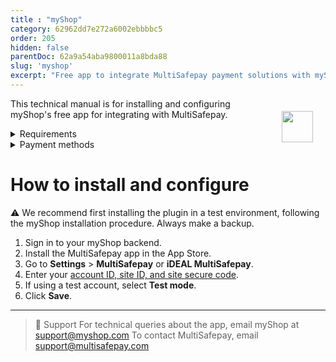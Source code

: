 ```yaml
---
title : "myShop"
category: 62962dd7e272a6002ebbbbc5
order: 205
hidden: false
parentDoc: 62a9a54aba9800011a8bda88
slug: 'myshop'
excerpt: "Free app to integrate MultiSafepay payment solutions with myShop."
---
```

<img src="https://raw.githubusercontent.com/MultiSafepay/docs/master/static/logo/Integrations/myShop.svg" width="50" align="right" style="margin: 20px; max-height: 75px"/>

This technical manual is for installing and configuring myShop's free app for integrating with MultiSafepay.

<details id="requirements">
<summary>Requirements</summary>
<br>

You will need a [MultiSafepay account](/getting-started-guide/).

</details>

<details id="payment-methods">
<summary>Payment methods</summary>
<br>


- Cards: [American Express](/payment-methods/amex), [Mastercard](/payment-methods/mastercard), and [Visa](/payment-methods/visa)
- Pay later methods: [Klarna](/payment-methods/klarna) and [Pay After Delivery](/payment-methods/pay-after-delivery)
- Wallets: [PayPal](/payment-methods/paypal)
- Prepaid cards: [123TCS](/payments/methods/prepaid-cards/gift-cards), [Intersolve](/payments/methods/prepaid-cards/gift-cards), and [Fashioncheque](/payments/methods/prepaid-cards/gift-cards)
- Banking methods:
    - [Bancontact](/payment-methods/bancontact)
    - [Bank Transfer](/payment-methods/bank-transfer)
    - [Dotpay](/payment-methods/dotpay)
    - [EPS](/payment-methods/eps)
    - [Giropay](/payment-methods/giropay)
    - [iDEAL](/payment-methods/ideal)
    - [Maestro](/payment-methods/maestro)
    - [SEPA Direct Debit](/payment-methods/sepa-direct-debit)
    - [Sofort](/payment-methods/sofort)
</details>

# How to install and configure

:warning: We recommend first installing the plugin in a test environment, following the myShop installation procedure. Always make a backup.

1. Sign in to your myShop backend.
2. Install the MultiSafepay app in the App Store.
3. Go to **Settings** > **MultiSafepay** or **iDEAL MultiSafepay**.
4. Enter your [account ID, site ID, and site secure code](/websites/#site-id-api-key-and-secure-code).  
5. If using a test account, select **Test mode**.
6. Click **Save**.

---

> 💬  Support
> For technical queries about the app, email myShop at <support@myshop.com>
> To contact MultiSafepay, email <support@multisafepay.com>


